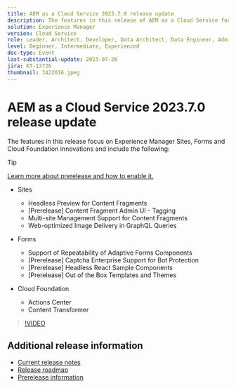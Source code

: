 ```yaml
---
title: AEM as a Cloud Service 2023.7.0 release update 
description: The features in this release of AEM as a Cloud Service focus on Experience Manager Sites, Forms and Cloud Foundation innovations.
solution: Experience Manager
version: Cloud Service
role: Leader, Architect, Developer, Data Architect, Data Engineer, Admin, User
level: Beginner, Intermediate, Experienced
doc-type: Event
last-substantial-update: 2023-07-26
jira: KT-13726
thumbnail: 3422016.jpeg
---
```


# AEM as a Cloud Service 2023.7.0 release update 

The features in this release focus on Experience Manager Sites, Forms and Cloud Foundation innovations and include the following:

>[!TIP]
>
>[Learn more about prerelease and how to enable it.](https://experienceleague.adobe.com/docs/experience-manager-cloud-service/content/release-notes/prerelease.html)

* Sites
  * Headless Preview for Content Fragments
  * [Prerelease] Content Fragment Admin UI - Tagging 
  * Multi-site Management Support for Content Fragments
  * Web-optimized Image Delivery in GraphQL Queries

* Forms
  * Support of Repeatability of Adaptive Forms Components
  * [Prerelease] Captcha Enterprise Support for Bot Protection
  * [Prerelease] Headless React Sample Components
  * [Prerelease] Out of the Box Templates and Themes

* Cloud Foundation
  * Actions Center
  * Content Transformer

>[!VIDEO](https://video.tv.adobe.com/v/3422016/?learn=on)


<!-- Have questions about the release?  Discuss the release in [Experience League Communities](https://adobe.ly/444zA4U) -->

## Additional release information

* [Current release notes](https://experienceleague.adobe.com/docs/experience-manager-cloud-service/content/release-notes/home.html)
* [Release roadmap](https://experienceleague.adobe.com/docs/experience-manager-release-information/aem-release-updates/update-releases-roadmap.html)
* [Prerelease information](https://experienceleague.adobe.com/docs/experience-manager-cloud-service/content/release-notes/prerelease.html)